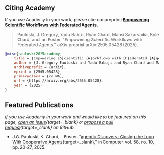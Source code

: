 ## Citing Academy

If you use Academy in your work, please cite our preprint: [**Empowering Scientific Workflows with Federated Agents**](https://arxiv.org/abs/2505.05428).

> Pauloski, J. Gregory, Yadu Babuji, Ryan Chard, Mansi Sakarvadia, Kyle Chard, and Ian Foster. "Empowering Scientific Workflows with Federated Agents." arXiv preprint arXiv:2505.05428 (2025).

```bib
@misc{pauloski2025academy,
    title = {Empowering {S}cientific {W}orkflows with {F}ederated {A}gents},
    author = {J. Gregory Pauloski and Yadu Babuji and Ryan Chard and Mansi Sakarvadia and Kyle Chard and Ian Foster},
    archiveprefix = {arXiv},
    eprint = {2505.05428},
    primaryclass = {cs.MA},
    url = {https://arxiv.org/abs/2505.05428},
    year = {2025}
}
```

## Featured Publications

*If you use Academy in your work and would like to be featured on this page, [open an issue](https://github.com/academy-agents/academy/issues){target=_blank} or [propose a pull request](https://github.com/academy-agents/academy/pulls){target=_blank} on GitHub.*

<!-- Use IEEE format here (bibtex to IEEE: https://bibtex.online/) -->

* J.G. Pauloski, K. Chard, I. Foster. "[Agentic Discovery: Closing the Loop With Cooperative Agents](https://doi.ieeecomputersociety.org/10.1109/MC.2025.3575029){target=_blank}," in Computer, vol. 58, no. 10, pp. 20-27, 2025.
